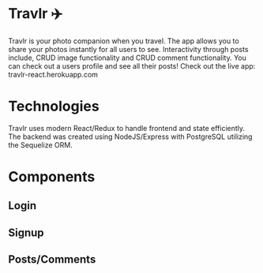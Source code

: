 # Travlr :airplane:
   Travlr is your photo companion when you travel. The app allows you to share your photos instantly for all users to see. Interactivity through posts include, CRUD image functionality and CRUD comment functionality. You can check out a users profile and see all their posts! Check out the live app: travlr-react.herokuapp.com
   
# Technologies 
   Travlr uses modern React/Redux to handle frontend and state efficiently. The backend was created using NodeJS/Express with PostgreSQL utilizing the Sequelize ORM.

# Components 
## Login
## Signup
 
## Posts/Comments
 
